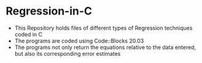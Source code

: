 # Regression-in-C
- This Repository holds files of different types of Regression techniques coded in C
- The programs are coded using Code::Blocks 20.03
- The programs not only return the equations relative to the data entered, but also its corresponding error estimates
